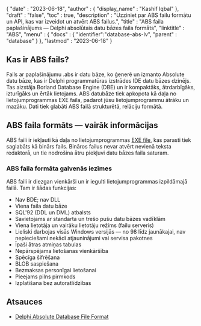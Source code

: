{
  "date" : "2023-06-18",
  "author" : {
    "display_name" : "Kashif Iqbal"
},
  "draft" : "false",
  "toc" : true,
  "description" : "Uzziniet par ABS failu formātu un API, kas var izveidot un atvērt ABS failus.",
  "title" : "ABS faila paplašinājums — Delphi absolūtais datu bāzes faila formāts",
  "linktitle" : "ABS",
  "menu" : {
    "docs" : {
      "identifier":"database-abs-lv",
      "parent" : "database"
}
},
  "lastmod" : "2023-06-18"
}

## Kas ir ABS fails?

Fails ar paplašinājumu .abs ir datu bāze, ko ģenerē un izmanto Absolute datu bāze, kas ir Delphi programmatūras izstrādes IDE datu bāzes dzinējs. Tas aizstāja Borland Database Engine (DBE) un ir kompaktāks, ātrdarbīgāks, izturīgāks un ērtāk lietojams. ABS datubāze tiek apkopota kā daļa no lietojumprogrammas EXE faila, padarot jūsu lietojumprogrammu ātrāku un mazāku. Dati tiek glabāti ABS failā strukturētā, relāciju formātā.

## ABS faila formāts — vairāk informācijas

ABS faili ir iekļauti kā daļa no lietojumprogrammas [EXE file](/executable/exe/), kas parasti tiek saglabāts kā binārs fails. Bināros failus nevar atvērt nevienā teksta redaktorā, un tie nodrošina ātru piekļuvi datu bāzes faila saturam.

### ABS faila formāta galvenās iezīmes

ABS faili ir diezgan vienkārši un ir iegulti lietojumprogrammas izpildāmajā failā. Tam ir šādas funkcijas:

 * Nav BDE; nav DLL
 * Viena faila datu bāze
 * SQL'92 (DDL un DML) atbalsts
 * Savietojams ar standarta un trešo pušu datu bāzes vadīklām
 * Viena lietotāja un vairāku lietotāju režīms (failu serveris)
 * Lieliski darbojas visās Windows versijās — no 98 līdz jaunākajai, nav nepieciešami nekādi atjauninājumi vai servisa pakotnes
 * Īpaši ātras atmiņas tabulas
 * Nepārspējama lietošanas vienkāršība
 * Spēcīga šifrēšana
 * BLOB saspiešana
 * Bezmaksas personīgai lietošanai
 * Pieejams pilns pirmkods
 * Izplatīšana bez autoratlīdzības

## Atsauces

 * [Delphi Absolute Database File Format](https://www.componentace.com/bde_replacement_database_delphi_absolute_database.htm)
